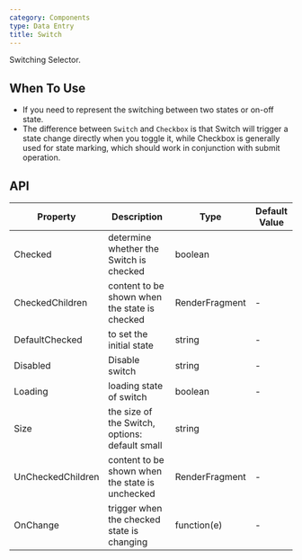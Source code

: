 ```yaml
---
category: Components
type: Data Entry
title: Switch
---
```


Switching Selector.

## When To Use

- If you need to represent the switching between two states or on-off state.
- The difference between `Switch` and `Checkbox` is that Switch will trigger a state change directly when you toggle it, while Checkbox is generally used for state marking, which should work in conjunction with submit operation.


## API

| Property | Description | Type | Default Value |
| --- | --- | --- | --- |
| Checked            | 	determine whether the Switch is checked         | boolean         |
| CheckedChildren            | content to be shown when the state is checked        | RenderFragment         |-       |
| DefaultChecked |to set the initial state     | string        | -         |
| Disabled              |Disable switch       | string        | -        |
| Loading |  		loading state of switch                             | boolean        | -         |
| Size |  		the size of the Switch, options: default small      | string         |
| UnCheckedChildren | content to be shown when the state is unchecked                       | RenderFragment        | -         |
| OnChange | 	trigger when the checked state is changing                            | function(e)        | -         |
